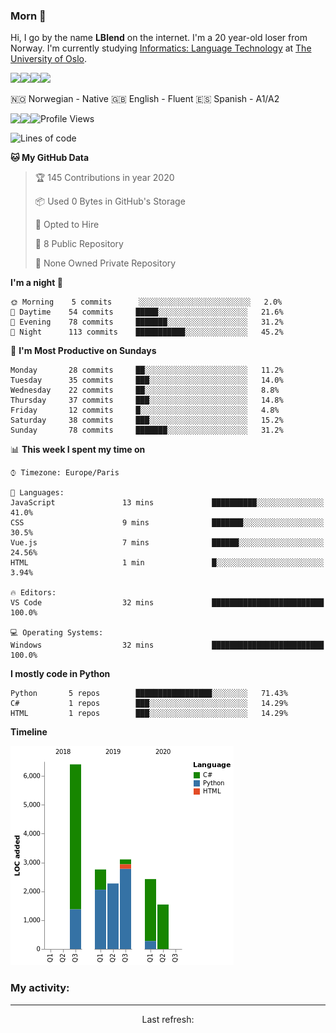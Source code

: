 ### Morn 👋

Hi, I go by the name **LBlend** on the internet. I'm a 20 year-old loser from Norway. I'm currently studying [Informatics: Language Technology](https://translate.google.no/translate?sl=auto&tl=en&u=https%3A%2F%2Fwww.uio.no%2Fstudier%2Fprogram%2Finformatikk-sprakteknologi%2Findex.html) at [The University of Oslo](https://www.uio.no/english/).

<img src="https://img.shields.io/badge/python%20-%2314354C.svg?&style=for-the-badge&logo=python&logoColor=white"/><img src="https://img.shields.io/badge/html5%20-%23E34F26.svg?&style=for-the-badge&logo=html5&logoColor=white"/><img src="https://img.shields.io/badge/css3%20-%231572B6.svg?&style=for-the-badge&logo=css3&logoColor=white"/><img src ="https://img.shields.io/badge/MongoDB-%234ea94b.svg?&style=for-the-badge&logo=mongodb&logoColor=white"/>

🇳🇴 Norwegian - Native
🇬🇧 English - Fluent
🇪🇸 Spanish - A1/A2

<a href="https://github.com/LBlend">
  <img align="left" src="https://github-readme-stats.vercel.app/api?username=LBlend&show_icons=true&theme=tokyonight" />
</a>
<a href="https://github.com/LBlend">
  <img align="left" src="https://github-readme-stats.vercel.app/api/top-langs/?username=LBlend" />
</a>

<!--START_SECTION:waka-->
![Profile Views](http://img.shields.io/badge/Profile%20Views-1-blue)

![Lines of code](https://img.shields.io/badge/From%20Hello%20World%20I've%20written-195627%20Lines%20of%20code-blue)

**🐱 My GitHub Data** 

> 🏆 145 Contributions in year 2020
 > 
> 📦 Used 0 Bytes in GitHub's Storage 
 > 
> 💼 Opted to Hire
 > 
> 📜 8 Public Repository 
 > 
> 🔑 None Owned Private Repository 

**I'm a night 🦉** 

```text
🌞 Morning    5 commits      ░░░░░░░░░░░░░░░░░░░░░░░░░   2.0% 
🌆 Daytime    54 commits     █████░░░░░░░░░░░░░░░░░░░░   21.6% 
🌃 Evening    78 commits     ███████░░░░░░░░░░░░░░░░░░   31.2% 
🌙 Night      113 commits    ███████████░░░░░░░░░░░░░░   45.2%

```
📅 **I'm Most Productive on Sundays** 

```text
Monday       28 commits     ██░░░░░░░░░░░░░░░░░░░░░░░   11.2% 
Tuesday      35 commits     ███░░░░░░░░░░░░░░░░░░░░░░   14.0% 
Wednesday    22 commits     ██░░░░░░░░░░░░░░░░░░░░░░░   8.8% 
Thursday     37 commits     ███░░░░░░░░░░░░░░░░░░░░░░   14.8% 
Friday       12 commits     █░░░░░░░░░░░░░░░░░░░░░░░░   4.8% 
Saturday     38 commits     ███░░░░░░░░░░░░░░░░░░░░░░   15.2% 
Sunday       78 commits     ███████░░░░░░░░░░░░░░░░░░   31.2%

```


📊 **This week I spent my time on** 

```text
⌚︎ Timezone: Europe/Paris

💬 Languages: 
JavaScript               13 mins             ██████████░░░░░░░░░░░░░░░   41.0% 
CSS                      9 mins              ███████░░░░░░░░░░░░░░░░░░   30.5% 
Vue.js                   7 mins              ██████░░░░░░░░░░░░░░░░░░░   24.56% 
HTML                     1 min               █░░░░░░░░░░░░░░░░░░░░░░░░   3.94%

🔥 Editors: 
VS Code                  32 mins             █████████████████████████   100.0%

💻 Operating Systems: 
Windows                  32 mins             █████████████████████████   100.0%

```

**I mostly code in Python** 

```text
Python       5 repos        █████████████████░░░░░░░░   71.43% 
C#           1 repos        ███░░░░░░░░░░░░░░░░░░░░░░   14.29% 
HTML         1 repos        ███░░░░░░░░░░░░░░░░░░░░░░   14.29%

```


**Timeline**

![Chart not found](https://github.com/LBlend/LBlend/blob/master/charts/bar_graph.png) 


<!--END_SECTION:waka-->

### My activity:

<!--GITHUB_ACTIVITY:{"rows": 5}-->

------------
<p align="center">
  Last refresh: 
  <b><!--TIMESTAMP--></b>
</p>
